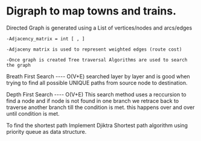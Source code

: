 # Digraph to map towns and trains.

Directed Graph is generated using a List of vertices/nodes and arcs/edges

    -Adjacency_matrix = int [ , ] 

    -Adjaceny matrix is used to represent weighted edges (route cost)

    -Once graph is created Tree traversal Algorithms are used to search the graph

Breath First Search ---- O(V+E) 
    searched layer by layer and is good when trying to find all possible UNIQUE paths from source node to destination.


Depth First Search ---- O(V+E)
    This search method uses a reccursion to find a node and if node is not found in one branch we retrace back to traverse another branch till the condition is met. this happens over and over until condition is met. 


To find the shortest path Implement Djiktra Shortest path algorithm using
priority queue as data structure.